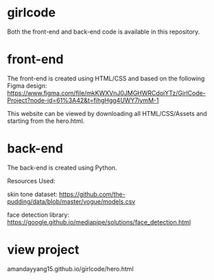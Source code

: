 # girlcode

Both the front-end and back-end code is available in this repository.


# front-end

The front-end is created using HTML/CSS and based on the following Figma design:
https://www.figma.com/file/mkKWXVnJ0JMGHWRCdoiYTz/GirlCode-Project?node-id=61%3A42&t=fihgHgg4UWY7lymM-1

This website can be viewed by downloading all HTML/CSS/Assets and starting from the hero.html.


# back-end

The back-end is created using Python.


Resources Used:

skin tone dataset: https://github.com/the-pudding/data/blob/master/vogue/models.csv

face detection library: https://google.github.io/mediapipe/solutions/face_detection.html


# view project

amandayyang15.github.io/girlcode/hero.html
